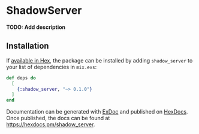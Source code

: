 # ShadowServer

**TODO: Add description**

## Installation

If [available in Hex](https://hex.pm/docs/publish), the package can be installed
by adding `shadow_server` to your list of dependencies in `mix.exs`:

```elixir
def deps do
  [
    {:shadow_server, "~> 0.1.0"}
  ]
end
```

Documentation can be generated with [ExDoc](https://github.com/elixir-lang/ex_doc)
and published on [HexDocs](https://hexdocs.pm). Once published, the docs can
be found at <https://hexdocs.pm/shadow_server>.

